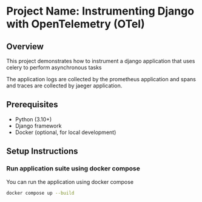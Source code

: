 # Project Name: Instrumenting Django with OpenTelemetry (OTel)

## Overview
This project demonstrates how to instrument a django application that uses celery to perform asynchronous tasks

The application logs are collected by the prometheus application and spans and traces are collected by jaeger application.

## Prerequisites

- Python (3.10+)
- Django framework
- Docker (optional, for local development)

## Setup Instructions

### Run application suite using docker compose

You can run the application using docker compose

```bash
docker compose up --build
```

  